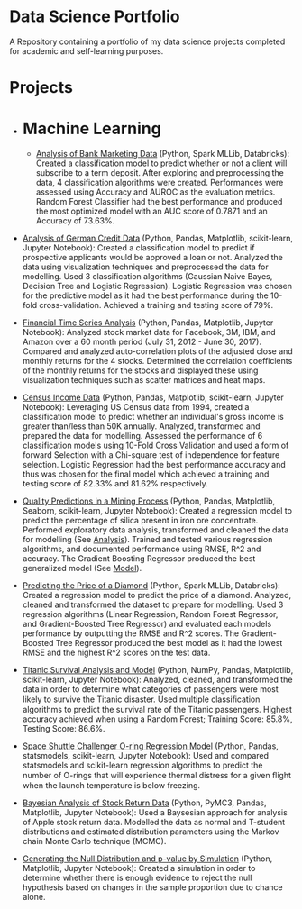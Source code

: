 # Data Science Portfolio
A Repository containing a portfolio of my data science projects completed for academic and self-learning purposes.

# Projects

* # Machine Learning
   * [Analysis of Bank Marketing Data](https://adamgregg95.github.io/Analysis-of-Bank-Marketing-Data.github.io/) (Python, Spark MLLib, Databricks): Created a classification model to predict whether or not a client will subscribe to a term deposit. After exploring and preprocessing the data, 4 classification algorithms were created. Performances were assessed using Accuracy and AUROC as the evaluation metrics. Random Forest Classifier had the best performance and produced the most optimized model with an AUC score of 0.7871 and an Accuracy of 73.63%.

- [Analysis of German Credit Data](https://github.com/adamgregg95/Data-Science-Portfolio/blob/master/German%20Credit%20Data/Analysis_of_German_Credit_Data.ipynb) (Python, Pandas, Matplotlib, scikit-learn, Jupyter Notebook): Created a classification model to predict if prospective applicants would be approved a loan or not. Analyzed the data using visualization techniques and preprocessed the data for modelling. Used 3 classification algorithms (Gaussian Naive Bayes, Decision Tree and Logistic Regression). Logistic Regression was chosen for the predictive model as it had the best performance during the 10-fold cross-validation. Achieved a training and testing score of 79%.

- [Financial Time Series Analysis](https://github.com/adamgregg95/Data-Science-Portfolio/blob/master/Financial%20Time%20Series%20Analysis/Financial%20Time%20Series%20Analysis.ipynb) (Python, Pandas, Matplotlib, Jupyter Notebook): Analyzed stock market data for Facebook, 3M, IBM, and Amazon over a 60 month period (July 31, 2012 - June 30, 2017). Compared and analyzed auto-correlation plots of the adjusted close and monthly returns for the 4 stocks. Determined the correlation coefficients of the monthly returns for the stocks and displayed these using visualization techniques such as scatter matrices and heat maps. 

- [Census Income Data](https://github.com/adamgregg95/Data-Science-Portfolio/blob/master/Census%20Income%20Data/Census_Income_Data.ipynb) (Python, Pandas, Matplotlib, scikit-learn, Jupyter Notebook): Leveraging US Census data from 1994, created a classification model to predict whether an individual's gross income is greater than/less than 50K annually. Analyzed, transformed and prepared the data for modelling. Assessed the performance of 6 classification models using 10-Fold Cross Validation and used a form of forward Selection with a Chi-square test of independence for feature selection. Logistic Regression had the best performance accuracy and thus was chosen for the final model which achieved a training and testing score of 82.33% and 81.62% respectively.

- [Quality Predictions in a Mining Process](https://github.com/adamgregg95/Data-Science-Portfolio/tree/master/Quality%20Prediction%20in%20a%20Mining%20Process) (Python, Pandas, Matplotlib, Seaborn, scikit-learn, Jupyter Notebook): Created a regression model to predict the percentage of silica present in iron ore concentrate. Performed exploratory data analysis, transformed and cleaned the data for modelling (See [Analysis](https://github.com/adamgregg95/Data-Science-Portfolio/blob/master/Quality%20Prediction%20in%20a%20Mining%20Process/Quality_Prediction_in_a_Mining_Process_Analysis.ipynb)). Trained and tested various regression algorithms, and documented performance using RMSE, R^2 and accuracy. The Gradient Boosting Regressor produced the best generalized model (See [Model](https://github.com/adamgregg95/Data-Science-Portfolio/blob/master/Quality%20Prediction%20in%20a%20Mining%20Process/Quality_Prediction_in_a_Mining_Process_Model.ipynb)).

- [Predicting the Price of a Diamond](https://adamgregg95.github.io/Predicting-the-price-of-a-Diamond.github.io/) (Python, Spark MLLib, Databricks): Created a regression model to predict the price of a diamond. Analyzed, cleaned and transformed the dataset to prepare for modelling. Used 3 regression algorithms (Linear Regression, Random Forest Regressor, and Gradient-Boosted Tree Regressor) and evaluated each models performance by outputting the RMSE and R^2 scores. The Gradient-Boosted Tree Regressor produced the best model as it had the lowest RMSE and the highest R^2 scores on the test data.

- [Titanic Survival Analysis and Model](https://github.com/adamgregg95/Data-Science-Portfolio/blob/master/Titanic%20Survival%20Analysis%20and%20Model/Titanic%20Survival%20Analysis%20and%20Model.ipynb) (Python, NumPy, Pandas, Matplotlib, scikit-learn, Jupyter Notebook): Analyzed, cleaned, and transformed the data in order to determine what categories of passengers were most likely to survive the Titanic disaster. Used multiple classiﬁcation algorithms to predict the survival rate of the Titanic passengers. Highest accuracy achieved when using a Random Forest; Training Score: 85.8%, Testing Score: 86.6%.

- [Space Shuttle Challenger O-ring Regression Model](https://github.com/adamgregg95/Data-Science-Portfolio/blob/master/Space%20Shuttle%20Challenger%20O-ring%20Regression%20Model/Space%20Shuttle%20Challenger%20O-ring%20Regression%20Model.ipynb) (Python, Pandas, statsmodels, scikit-learn, Jupyter Notebook): Used and compared statsmodels and scikit-learn regression algorithms to predict the number of O-rings that will experience thermal distress for a given ﬂight when the launch temperature is below freezing.

- [Bayesian Analysis of Stock Return Data](https://github.com/adamgregg95/Data-Science-Portfolio/blob/master/Bayesian%20Analysis%20of%20Stock%20Return%20Data.ipynb) (Python, PyMC3, Pandas, Matplotlib, Jupyter Notebook): Used a Baysesian approach for analysis of Apple stock return data. Modelled the data as normal and T-student distributions and estimated distribution parameters using the Markov chain Monte Carlo technique (MCMC). 
 
- [Generating the Null Distribution and p-value by Simulation](https://github.com/adamgregg95/Data-Science-Portfolio/blob/master/Generating%20the%20Null%20Distribution%20and%20p-value%20by%20Simulation.ipynb) (Python, Matplotlib, Jupyter Notebook): Created a simulation in order to determine whether there is enough evidence to reject the null hypothesis based on changes in the sample proportion due to chance alone.
